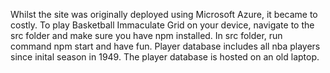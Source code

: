 Whilst the site was originally deployed using Microsoft Azure, it became to costly. To play Basketball Immaculate Grid on your device, navigate to the src folder and make sure you have npm installed. In src folder, run command npm start and have fun. Player database includes all nba players since inital season in 1949. The player database is hosted on an old laptop.
